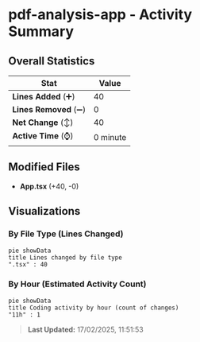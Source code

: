 # pdf-analysis-app - Activity Summary 

## Overall Statistics

| Stat                   | Value                                                             |
| ---------------------- | ----------------------------------------------------------------- |
| **Lines Added** (➕)   | 40                                          |
| **Lines Removed** (➖) | 0                                        |
| **Net Change** (↕)    | 40                |
| **Active Time** (⌚)   | 0 minute |


## Modified Files
- **App.tsx** (+40, -0)

## Visualizations

### By File Type (Lines Changed)

```mermaid
pie showData
title Lines changed by file type
".tsx" : 40
```

### By Hour (Estimated Activity Count)

```mermaid
pie showData
title Coding activity by hour (count of changes)
"11h" : 1
```


> **Last Updated:** 17/02/2025, 11:51:53